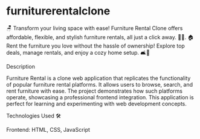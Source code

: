 # furniturerentalclone
🪑 Transform your living space with ease! Furniture Rental Clone offers affordable, flexible, and stylish furniture rentals, all just a click away. 🚚✨.   🏠 Rent the furniture you love without the hassle of ownership! Explore top deals, manage rentals, and enjoy a cozy home setup. 🛋️🛒 

Description

Furniture Rental is a clone web application that replicates the functionality of popular furniture rental platforms. It allows users to browse, search, and rent furniture with ease. The project demonstrates how such platforms operate, showcasing a professional frontend integration. This application is perfect for learning and experimenting with web development concepts.

Technologies Used 🛠️

Frontend: HTML, CSS, JavaScript

